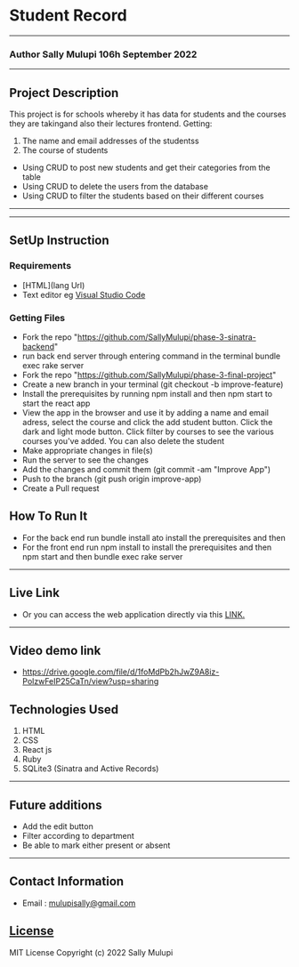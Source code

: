 # Student Record 
*****
### Author Sally Mulupi 106h September 2022
****
## Project Description
This project is for schools whereby it has data for students and the courses they are takingand also their lectures
frontend.
Getting:
1. The name and email addresses of the studentss
2. The course of students

* Using CRUD to post new students and get their categories from the table 
* Using CRUD to delete the users from the database 
* Using CRUD to filter the students based on their different courses


******

********
## SetUp Instruction
### Requirements
* [HTML](lang Url)
* Text editor eg [Visual Studio Code](https://code.visualstudio.com/download)



### Getting Files
- Fork the repo "https://github.com/SallyMulupi/phase-3-sinatra-backend"
- run back end server through entering command in the terminal bundle exec rake server
- Fork the repo "https://github.com/SallyMulupi/phase-3-final-project"
- Create a new branch in your terminal (git checkout -b improve-feature)
- Install the prerequisites by running npm install and then npm start to start the react app
- View the app in the browser and use it by adding a name and email adress, select the course and click the add  student button. Click the dark and light mode button. Click filter by courses to see the various courses you've added. You can also delete the student
- Make appropriate changes in file(s)
- Run the server to see the changes
- Add the changes and commit them (git commit -am "Improve App")
- Push to the branch (git push origin improve-app)
- Create a Pull request

## How To Run It
 * For the back end run bundle install ato install the prerequisites and then 
 * For the front end run npm install to install the prerequisites and then npm start and then bundle exec rake server
 *****
## Live Link
 * Or you can access the web application directly via this [LINK.]()
*****
## Video demo link
 * https://drive.google.com/file/d/1foMdPb2hJwZ9A8iz-PolzwFeIP25CaTn/view?usp=sharing

## Technologies Used
1. HTML
2. CSS
3. React js
4. Ruby
5. SQLite3 (Sinatra and Active Records)

*****

## Future additions
* Add the edit button
* Filter according to department
* Be able to mark either present or absent
*****

## Contact Information
* Email : mulupisally@gmail.com

## [License](LICENSE)
MIT License
Copyright (c) 2022 Sally Mulupi
